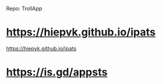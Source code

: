 Repo: TrollApp
# https://hiepvk.github.io/ipats
<a href="trollapps://add?url=repo[aGllcHZrLmdpdGh1Yi5pby9pcGF0cw==]">https://hiepvk.github.io/ipats</a>
# https://is.gd/appsts
